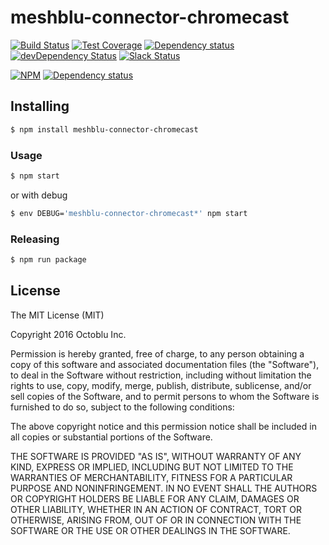 # meshblu-connector-chromecast

[![Build Status](https://travis-ci.org/octoblu/meshblu-connector-chromecast.svg?branch=master)](https://travis-ci.org/octoblu/meshblu-connector-chromecast)
[![Test Coverage](https://codecov.io/gh/octoblu/meshblu-connector-chromecast/branch/master/graph/badge.svg)](https://codecov.io/gh/octoblu/meshblu-connector-chromecast)
[![Dependency status](http://img.shields.io/david/octoblu/meshblu-connector-chromecast.svg?style=flat)](https://david-dm.org/octoblu/meshblu-connector-chromecast)
[![devDependency Status](http://img.shields.io/david/dev/octoblu/meshblu-connector-chromecast.svg?style=flat)](https://david-dm.org/octoblu/meshblu-connector-chromecast#info=devDependencies)
[![Slack Status](http://community-slack.octoblu.com/badge.svg)](http://community-slack.octoblu.com)

[![NPM](https://nodei.co/npm/meshblu-connector-chromecast.svg?style=flat)](https://npmjs.org/package/meshblu-connector-chromecast)
[![Dependency status](http://img.shields.io/david/octoblu/meshblu-connector-chromecast.svg?style=flat)](https://david-dm.org/octoblu/meshblu-connector-chromecast)


## Installing

```bash
$ npm install meshblu-connector-chromecast
```

### Usage

```bash
$ npm start
```

or with debug

```bash
$ env DEBUG='meshblu-connector-chromecast*' npm start
```

### Releasing

```bash
$ npm run package
```

## License

The MIT License (MIT)

Copyright 2016 Octoblu Inc.

Permission is hereby granted, free of charge, to any person obtaining a copy
of this software and associated documentation files (the "Software"), to deal
in the Software without restriction, including without limitation the rights
to use, copy, modify, merge, publish, distribute, sublicense, and/or sell
copies of the Software, and to permit persons to whom the Software is
furnished to do so, subject to the following conditions:

The above copyright notice and this permission notice shall be included in
all copies or substantial portions of the Software.

THE SOFTWARE IS PROVIDED "AS IS", WITHOUT WARRANTY OF ANY KIND, EXPRESS OR
IMPLIED, INCLUDING BUT NOT LIMITED TO THE WARRANTIES OF MERCHANTABILITY,
FITNESS FOR A PARTICULAR PURPOSE AND NONINFRINGEMENT. IN NO EVENT SHALL THE
AUTHORS OR COPYRIGHT HOLDERS BE LIABLE FOR ANY CLAIM, DAMAGES OR OTHER
LIABILITY, WHETHER IN AN ACTION OF CONTRACT, TORT OR OTHERWISE, ARISING FROM,
OUT OF OR IN CONNECTION WITH THE SOFTWARE OR THE USE OR OTHER DEALINGS IN
THE SOFTWARE.
